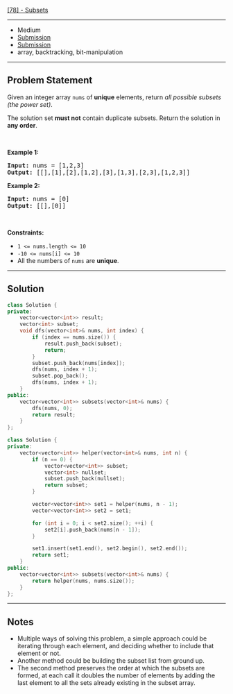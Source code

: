 [[78] - Subsets](https://leetcode.com/problems/subsets)

---

- Medium
- [Submission](https://leetcode.com/problems/subsets/submissions/991155824/)
- [Submission](https://leetcode.com/problems/subsets/submissions/991161754/)
- array, backtracking, bit-manipulation

---

## Problem Statement

<p>Given an integer array <code>nums</code> of <strong>unique</strong> elements, return <em>all possible</em> <span data-keyword="subset"><em>subsets</em></span> <em>(the power set)</em>.</p>

<p>The solution set <strong>must not</strong> contain duplicate subsets. Return the solution in <strong>any order</strong>.</p>

<p>&nbsp;</p>
<p><strong class="example">Example 1:</strong></p>

<pre>
<strong>Input:</strong> nums = [1,2,3]
<strong>Output:</strong> [[],[1],[2],[1,2],[3],[1,3],[2,3],[1,2,3]]
</pre>

<p><strong class="example">Example 2:</strong></p>

<pre>
<strong>Input:</strong> nums = [0]
<strong>Output:</strong> [[],[0]]
</pre>

<p>&nbsp;</p>
<p><strong>Constraints:</strong></p>

<ul>
	<li><code>1 &lt;= nums.length &lt;= 10</code></li>
	<li><code>-10 &lt;= nums[i] &lt;= 10</code></li>
	<li>All the numbers of&nbsp;<code>nums</code> are <strong>unique</strong>.</li>
</ul>


---

## Solution

```cpp
class Solution {
private:
    vector<vector<int>> result;
    vector<int> subset;
    void dfs(vector<int>& nums, int index) {
        if (index == nums.size()) {
            result.push_back(subset);
            return;
        }
        subset.push_back(nums[index]);
        dfs(nums, index + 1);
        subset.pop_back();
        dfs(nums, index + 1);
    }
public:
    vector<vector<int>> subsets(vector<int>& nums) {
        dfs(nums, 0);
        return result;
    }
};
```

```cpp
class Solution {
private:
    vector<vector<int>> helper(vector<int>& nums, int n) {
        if (n == 0) {
            vector<vector<int>> subset;
            vector<int> nullset;
            subset.push_back(nullset);
            return subset;
        }

        vector<vector<int>> set1 = helper(nums, n - 1);
        vector<vector<int>> set2 = set1;

        for (int i = 0; i < set2.size(); ++i) {
            set2[i].push_back(nums[n - 1]);
        }

        set1.insert(set1.end(), set2.begin(), set2.end());
        return set1;
    }
public:
    vector<vector<int>> subsets(vector<int>& nums) {
        return helper(nums, nums.size());
    }
};
```

---

## Notes

- Multiple ways of solving this problem, a simple approach could be iterating through each element, and deciding whether to include that element or not.
- Another method could be building the subset list from ground up.
- The second method preserves the order at which the subsets are formed, at each call it doubles the number of elements by adding the last element to all the sets already existing in the subset array.

